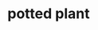 ---
layout: smileys&emotion
title: potted plant
emoji: potted_plant
permalink: 🪴.html
image: assets/img/3moji/potted_plant.png
---